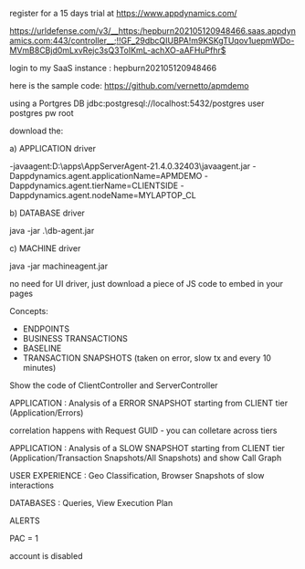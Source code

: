 register for a 15 days trial at https://www.appdynamics.com/

https://urldefense.com/v3/__https:/hepburn202105120948466.saas.appdynamics.com:443/controller__;!!GF_29dbcQIUBPA!m9KSKgTUqov1uepmWDo-MVmB8CBjd0mLxvRejc3sQ3ToIKmL-achXO-aAFHuPfhr$

login to my SaaS instance :
hepburn202105120948466

here is the sample code:
https://github.com/vernetto/apmdemo

using a Portgres DB jdbc:postgresql://localhost:5432/postgres user postgres pw root

download the:

a) APPLICATION driver 

-javaagent:D:\apps\AppServerAgent-21.4.0.32403\javaagent.jar -Dappdynamics.agent.applicationName=APMDEMO -Dappdynamics.agent.tierName=CLIENTSIDE -Dappdynamics.agent.nodeName=MYLAPTOP_CL

b) DATABASE driver

java -jar .\db-agent.jar

c) MACHINE driver

java -jar machineagent.jar

no need for UI driver, just download a piece of JS code to embed in your pages

Concepts:
* ENDPOINTS
* BUSINESS TRANSACTIONS
* BASELINE
* TRANSACTION SNAPSHOTS (taken on error, slow tx and every 10 minutes)



Show the code of ClientController and ServerController

APPLICATION : Analysis of a ERROR SNAPSHOT starting from CLIENT tier (Application/Errors)

correlation happens with Request GUID - you can colletare across tiers

APPLICATION : Analysis of a SLOW SNAPSHOT starting from CLIENT tier (Application/Transaction Snapshots/All Snapshots) and show Call Graph



USER EXPERIENCE : Geo Classification, Browser Snapshots of slow interactions


DATABASES : Queries, View Execution Plan


ALERTS


PAC = 1

account is disabled 





